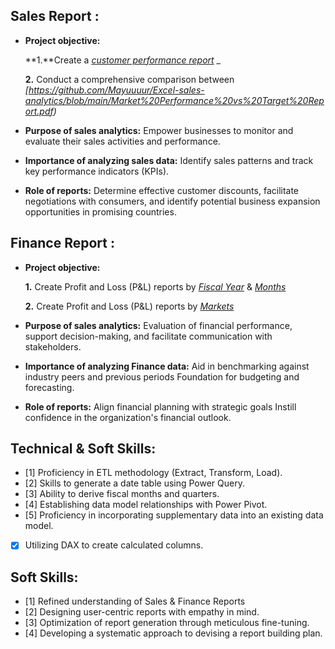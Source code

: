 ## Sales Report :


- **Project objective:** 

    **1.**Create a _[customer performance report](https://github.com/Mayuuuur/Excel-sales-analytics/blob/main/Customer%20Performance%20Report.pdf)_ _ 

    **2.** Conduct a comprehensive comparison between _[https://github.com/Mayuuuur/Excel-sales-analytics/blob/main/Market%20Performance%20vs%20Target%20Report.pdf)_

- **Purpose of sales analytics:** Empower businesses to monitor and evaluate their sales activities and performance.

- **Importance of analyzing sales data:** Identify sales patterns and track key performance indicators (KPIs).

- **Role of reports:** Determine effective customer discounts, facilitate negotiations with consumers, and identify potential business expansion opportunities in promising countries.


## Finance Report :

- **Project objective:** 

    **1.** Create Profit and Loss (P&L) reports by _[Fiscal Year](https://github.com/Mayuuuur/Excel-sales-analytics/blob/main/P%26L%20Statement%20by%20Fiscal%20Year.pdf)_ & _[Months](https://github.com/Mayuuuur/Excel-sales-analytics/blob/main/P%26L%20Statement%20by%20Months.pdf)_ 

   **2.** Create Profit and Loss (P&L) reports by _[Markets](https://github.com/Mayuuuur/Excel-sales-analytics/blob/main/P%26L%20Statement%20by%20Markets.pdf)_

- **Purpose of sales analytics:** Evaluation of financial performance, support decision-making, and facilitate communication with stakeholders.

- **Importance of analyzing Finance data:** Aid in benchmarking against industry peers and previous periods Foundation for budgeting and forecasting.

- **Role of reports:** Align financial planning with strategic goals Instill confidence in the organization's financial outlook.


## Technical & Soft Skills:
- [1]	Proficiency in ETL methodology (Extract, Transform, Load).
- [2]	Skills to generate a date table using Power Query.
- [3]	Ability to derive fiscal months and quarters.
- [4]	Establishing data model relationships with Power Pivot.
- [5]	Proficiency in incorporating supplementary data into an existing data model.
- [x]	Utilizing DAX to create calculated columns.

## Soft Skills:
- [1]	Refined understanding of Sales & Finance Reports
- [2]	Designing user-centric reports with empathy in mind.
- [3]	Optimization of report generation through meticulous fine-tuning.
- [4]	Developing a systematic approach to devising a report building plan.
